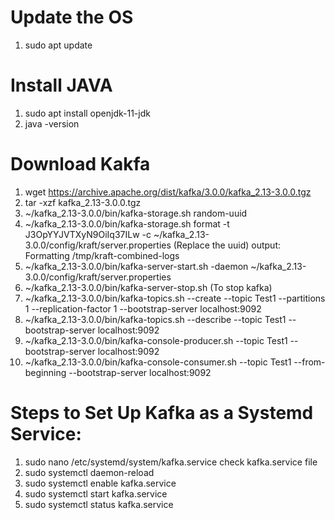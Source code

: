 # Update the OS
1. sudo apt update

# Install JAVA 
1. sudo apt install openjdk-11-jdk
2. java -version

# Download Kakfa 
1. wget https://archive.apache.org/dist/kafka/3.0.0/kafka_2.13-3.0.0.tgz
2. tar -xzf kafka_2.13-3.0.0.tgz 
3. ~/kafka_2.13-3.0.0/bin/kafka-storage.sh random-uuid
4. ~/kafka_2.13-3.0.0/bin/kafka-storage.sh format -t J3OpYYJVTXyN9OiIq37ILw -c ~/kafka_2.13-3.0.0/config/kraft/server.properties            (Replace the uuid)
 output: Formatting /tmp/kraft-combined-logs  
5. ~/kafka_2.13-3.0.0/bin/kafka-server-start.sh -daemon ~/kafka_2.13-3.0.0/config/kraft/server.properties 
6. ~/kafka_2.13-3.0.0/bin/kafka-server-stop.sh  (To stop kafka)
7. ~/kafka_2.13-3.0.0/bin/kafka-topics.sh --create --topic Test1 --partitions 1 --replication-factor 1 --bootstrap-server localhost:9092
8. ~/kafka_2.13-3.0.0/bin/kafka-topics.sh --describe --topic Test1 --bootstrap-server localhost:9092
9. ~/kafka_2.13-3.0.0/bin/kafka-console-producer.sh --topic Test1 --bootstrap-server localhost:9092
10. ~/kafka_2.13-3.0.0/bin/kafka-console-consumer.sh --topic Test1 --from-beginning --bootstrap-server localhost:9092

# Steps to Set Up Kafka as a Systemd Service:
1. sudo nano /etc/systemd/system/kafka.service
   check kafka.service file
2. sudo systemctl daemon-reload
3. sudo systemctl enable kafka.service
4. sudo systemctl start kafka.service
5. sudo systemctl status kafka.service
